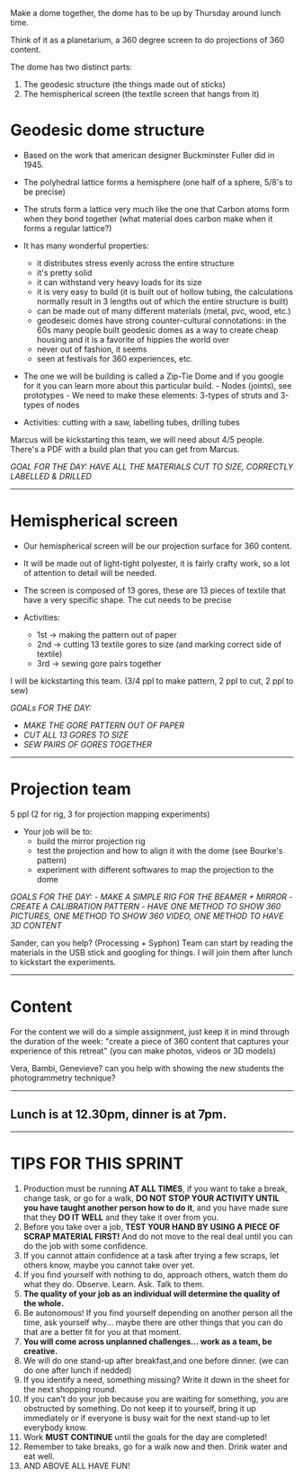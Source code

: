 Make a dome together, the dome has to be up by Thursday around lunch time.

Think of it as a planetarium, a 360 degree screen to do projections of 360 content.

The dome has two distinct parts:
1. The geodesic structure (the things made out of sticks)
2. The hemispherical screen (the textile screen that hangs from it)

# Geodesic dome structure
- Based on the work that american designer Buckminster Fuller did in 1945.
- The polyhedral lattice forms a hemisphere (one half of a sphere, 5/8's to be precise)
- The struts form a lattice very much like the one that Carbon atoms form when they bond together (what material does carbon make when it forms a regular lattice?)
- It has many wonderful properties:
    - it distributes stress evenly across the entire structure
    - it's pretty solid
    - it can withstand very heavy loads for its size
    - it is very easy to build (it is built out of hollow tubing, the calculations normally result in 3 lengths out of which the entire structure is built)
    - can be made out of many different materials (metal, pvc, wood, etc.)
    - geodeseic domes have strong counter-cultural connotations: in the 60s many people built geodesic domes as a way to create cheap housing and it is a favorite of hippies the world over
    - never out of fashion, it seems
    - seen at festivals for 360 experiences, etc.

- The one we will be building is called a Zip-Tie Dome and if you google for it you can learn more about this particular build.
        - Nodes (joints), see prototypes
        - We need to make these elements: 3-types of struts and 3-types of nodes

- Activities: cutting with a saw, labelling tubes, drilling tubes

Marcus will be kickstarting this team, we will need about 4/5 people.
There's a PDF with a build plan that you can get from Marcus.

*GOAL FOR THE DAY: HAVE ALL THE MATERIALS CUT TO SIZE, CORRECTLY LABELLED & DRILLED*

---------------------------

# Hemispherical screen

- Our hemispherical screen will be our projection surface for 360 content.
- It will be made out of light-tight polyester, it is fairly crafty work, so a lot of attention to detail will be needed.
- The screen is composed of 13 gores, these are 13 pieces of textile that have a very specific shape. The cut needs to be precise

- Activities: 
    - 1st -> making the pattern out of paper
    - 2nd -> cutting 13 textile gores to size (and marking correct side of textile)
    - 3rd -> sewing gore pairs together

I will be kickstarting this team. (3/4 ppl to make pattern, 2 ppl to cut, 2 ppl to sew)

*GOALs FOR THE DAY:* 
- *MAKE THE GORE PATTERN OUT OF PAPER*
- *CUT ALL 13 GORES TO SIZE*
- *SEW PAIRS OF GORES TOGETHER*

---------------------------

# Projection team

5 ppl (2 for rig, 3 for projection mapping experiments)

- Your job will be to:
    - build the mirror projection rig
    - test the projection and how to align it with the dome (see Bourke's pattern)
    - experiment with different softwares to map the projection to the dome

*GOALS FOR THE DAY:*
    - *MAKE A SIMPLE RIG FOR THE BEAMER + MIRROR*
    - *CREATE A CALIBRATION PATTERN*
    - *HAVE ONE METHOD TO SHOW 360 PICTURES, ONE METHOD TO SHOW 360 VIDEO, ONE METHOD TO HAVE 3D CONTENT*

Sander, can you help? (Processing + Syphon)
Team can start by reading the materials in the USB stick and googling for things.
I will join them after lunch to kickstart the experiments.

---------------------------

# Content

For the content we will do a simple assignment, just keep it in mind through the duration of the week: "create a piece of 360 content that captures your experience of this retreat" (you can make photos, videos or 3D models)

Vera, Bambi, Genevieve? can you help with showing the new students the photogrammetry technique?

---------------------------
## Lunch is at 12.30pm, dinner is at 7pm.
---------------------------

# TIPS FOR THIS SPRINT

1. Production must be running **AT ALL TIMES**, if you want to take a break, change task, or go for a walk, **DO NOT STOP YOUR ACTIVITY UNTIL you have taught another person how to do it**, and you have made sure that they **DO IT WELL** and they take it over from you.
2. Before you take over a job, **TEST YOUR HAND BY USING A PIECE OF SCRAP MATERIAL FIRST!** And do not move to the real deal until you can do the job with some confidence. 
3. If you cannot attain confidence at a task after trying a few scraps, let others know, maybe you cannot take over yet.
4. If you find yourself with nothing to do, approach others, watch them do what they do. Observe. Learn. Ask. Talk to them.
5. **The quality of your job as an individual will determine the quality of the whole.**
5. Be autonomous! If you find yourself depending on another person all the time, ask yourself why... maybe there are other things that you can do that are a better fit for you at that moment.
6. **You will come across unplanned challenges... work as a team, be creative.**
7. We will do one stand-up after breakfast,and one before dinner. (we can do one after lunch if nedded)
8. If you identify a need, something missing? Write it down in the sheet for the next shopping round.
9. If you can't do your job because you are waiting for something, you are obstructed by something. Do not keep it to yourself, bring it up immediately or if everyone is busy wait for the next stand-up to let everybody know.
10. Work **MUST CONTINUE** until the goals for the day are completed!
11. Remember to take breaks, go for a walk now and then. Drink water and eat well.
12. AND ABOVE ALL HAVE FUN!
